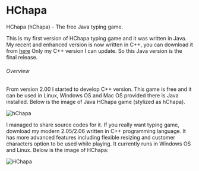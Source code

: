# HChapa
HChapa (hChapa) - The free Java typing game.

This is my first version of HChapa typing game and it was written in Java.
My recent and enhanced version is now written in C++, you can download it from [here](https://yphware.itch.io/hchapa2p)
Only my C++ version I can update. So this Java version is the final release.

###### Overview 
From version 2.00 I started to develop C++ version.
This game is free and it can be used in Linux, Windows OS and Mac OS provided there is Java installed.
Below is the image of Java HChapa game (stylized as hChapa).

![hChapa](https://img.itch.zone/aW1hZ2UvNzIxNTg3LzQwMDExMDkucG5n/original/983hRk.png)

I managed to share source codes for it.
If you really want typing game, download my modern 2.05/2.06 written in C++ programming language. It has more advanced features including flexible resizing and customer characters option to be used while playing. It currently runs in Windows OS and Linux. Below is the image of HChapa:

![HChapa](https://img.itch.zone/aW1hZ2UvMTE4Njc1MC82OTE5NTQ2LnBuZw==/original/j5CK%2Br.png)
